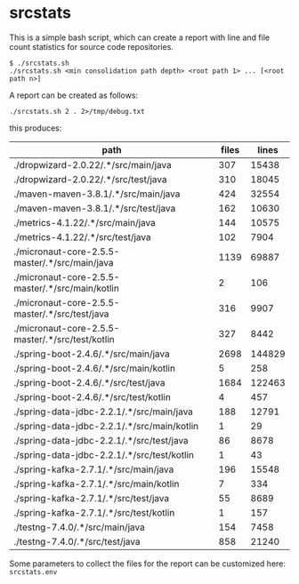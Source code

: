 # srcstats

This is a simple bash script, which can create a report with line and file
count statistics for source code repositories.

```
$ ./srcstats.sh                             
./srcstats.sh <min consolidation path depth> <root path 1> ... [<root path n>]
```

A report can be created as follows:

```
./srcstats.sh 2 . 2>/tmp/debug.txt
```                                              

this produces:

path	| files	| lines
---	| ---	| ---
./dropwizard-2.0.22/.*/src/main/java	| 307	| 15438
./dropwizard-2.0.22/.*/src/test/java	| 310	| 18045
./maven-maven-3.8.1/.*/src/main/java	| 424	| 32554
./maven-maven-3.8.1/.*/src/test/java	| 162	| 10630
./metrics-4.1.22/.*/src/main/java	| 144	| 10575
./metrics-4.1.22/.*/src/test/java	| 102	| 7904
./micronaut-core-2.5.5-master/.*/src/main/java	| 1139	| 69887
./micronaut-core-2.5.5-master/.*/src/main/kotlin	| 2	| 106
./micronaut-core-2.5.5-master/.*/src/test/java	| 316	| 9907
./micronaut-core-2.5.5-master/.*/src/test/kotlin	| 327	| 8442
./spring-boot-2.4.6/.*/src/main/java	| 2698	| 144829
./spring-boot-2.4.6/.*/src/main/kotlin	| 5	| 258
./spring-boot-2.4.6/.*/src/test/java	| 1684	| 122463
./spring-boot-2.4.6/.*/src/test/kotlin	| 4	| 457
./spring-data-jdbc-2.2.1/.*/src/main/java	| 188	| 12791
./spring-data-jdbc-2.2.1/.*/src/main/kotlin	| 1	| 29
./spring-data-jdbc-2.2.1/.*/src/test/java	| 86	| 8678
./spring-data-jdbc-2.2.1/.*/src/test/kotlin	| 1	| 43
./spring-kafka-2.7.1/.*/src/main/java	| 196	| 15548
./spring-kafka-2.7.1/.*/src/main/kotlin	| 7	| 334
./spring-kafka-2.7.1/.*/src/test/java	| 55	| 8689
./spring-kafka-2.7.1/.*/src/test/kotlin	| 1	| 157
./testng-7.4.0/.*/src/main/java	| 154	| 7458
./testng-7.4.0/.*/src/test/java	| 858	| 21240


Some parameters to collect the files for the report can be customized here:  
 `srcstats.env` 
